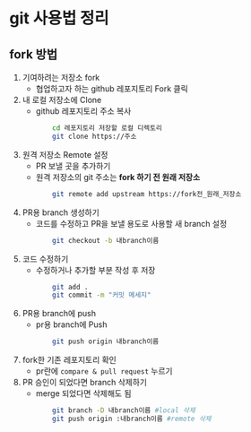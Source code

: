 # git 사용법 정리

## fork 방법

1. 기여하려는 저장소 fork
    - 협업하고자 하는 github 레포지토리 Fork 클릭
2. 내 로컬 저장소에 Clone
    - github 레포지토리 주소 복사
        ```bash
            cd 레포지토리 저장할 로컬 디렉토리
            git clone https://주소
        ```
3. 원격 저장소 Remote 설정
    - PR 보낼 곳을 추가하기
    - 원격 저장소의 git 주소는 **fork 하기 전 원래 저장소**
        ```bash
            git remote add upstream https://fork전_원래_저장소
        ```
4. PR용 branch 생성하기
    - 코드를 수정하고 PR을 보낼 용도로 사용할 새 branch 설정
        ```bash
            git checkout -b 내branch이름
        ```
5. 코드 수정하기
    - 수정하거나 추가할 부분 작성 후 저장
        ```bash
            git add .
            git commit -m "커밋 메세지"
        ```
6. PR용 branch에 push
    - pr용 branch에 Push
        ```bash
            git push origin 내branch이름
        ```
7. fork한 기존 레포지토리 확인
    - pr란에 `compare & pull request` 누르기
8. PR 승인이 되었다면 branch 삭제하기
    - merge 되었다면 삭제해도 됨
        ```bash
            git branch -D 내branch이름 #local 삭제
            git push origin :내branch이름 #remote 삭제
        ```

